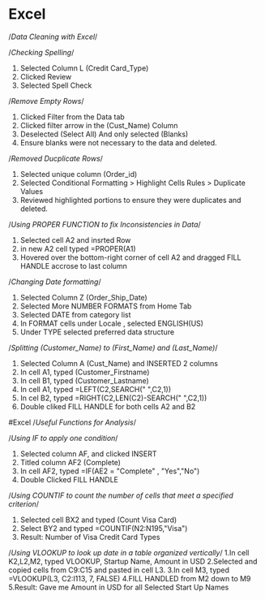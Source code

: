 # Excel
/*Data Cleaning with Excel*/

/*Checking Spelling*/
1. Selected Column L (Credit Card_Type)
2. Clicked Review
3. Selected Spell Check 

/*Remove Empty Rows*/
1. Clicked Filter from the Data tab
2. Clicked filter arrow in the (Cust_Name) Column
3. Deselected (Select All) And only selected (Blanks)
4. Ensure blanks were not necessary to the data and deleted.

/*Removed Ducplicate Rows*/
1. Selected unique column (Order_id)
2. Selected Conditional Formatting > Highlight Cells Rules > Duplicate Values
3. Reviewed highlighted portions to ensure they were duplicates and deleted.

/*Using PROPER FUNCTION to fix Inconsistencies in Data*/
1. Selected cell A2 and insrted Row
2. in new A2 cell typed =PROPER(A1)
3. Hovered over the bottom-right corner of cell A2 and dragged FILL HANDLE accrose to last column

/*Changing Date formatting*/
1. Selected Column Z (Order_Ship_Date)
2. Selected More NUMBER FORMATS from Home Tab
3. Selected DATE from category list
4. In FORMAT cells under Locale , selected ENGLISH(US)
5. Under TYPE selected preferred data structure

/*Splitting (Customer_Name) to (First_Name) and (Last_Name)*/
1. Selected Column A (Cust_Name) and INSERTED 2 columns
2. In cell A1, typed (Customer_Firstname)
3. In cell B1, typed (Customer_Lastname)
4. In cell A1, typed =LEFT(C2,SEARCH(" ",C2,1))
5. In cel B2, typed =RIGHT(C2,LEN(C2)-SEARCH(" ",C2,1))
6. Double cliked FILL HANDLE for both cells A2 and B2

#Excel 
/*Useful Functions for Analysis*/

/*Using IF to apply one condition*/
1. Selected column AF, and clicked INSERT
2. Titled column AF2 (Complete)
3. In cell AF2, typed =IF(AE2 = "Complete" , "Yes","No")
4. Double Clicked FILL HANDLE

/*Using COUNTIF to count the number of cells that meet a specified criterion*/
1. Selected cell BX2 and typed (Count Visa Card)
2. Select BY2 and typed =COUNTIF(N2:N195,"Visa")
3. Result: Number of Visa Credit Card Types

/*Using VLOOKUP to look up date in a table organized vertically*/
1.In cell K2,L2,M2, typed VLOOKUP, Startup Name, Amount in USD
2.Selected and copied cells from C9:C15 and pasted in cell L3.
3.In cell M3, typed =VLOOKUP(L3, C2:I113, 7, FALSE) 
4.FILL HANDLED from M2 down to M9 
5.Result: Gave me Amount in USD for all Selected Start Up Names 
